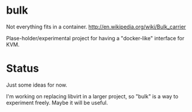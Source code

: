 bulk
====

Not everything fits in a container.  http://en.wikipedia.org/wiki/Bulk_carrier

Plase-holder/experimental project for having a "docker-like" interface for KVM.

# Status #

Just some ideas for now.

I'm working on replacing libvirt in a larger project, so "bulk" is a way to experiment freely. Maybe it will be useful.
